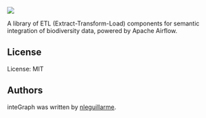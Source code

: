 ![](https://i.ibb.co/C0jzrCk/integraph-logo.png)

A library of ETL (Extract-Transform-Load) components for semantic integration of biodiversity data, powered by Apache Airflow.

## License

License: MIT

## Authors

inteGraph was written by [nleguillarme](https://github.com/nleguillarme/).
